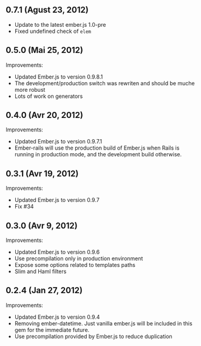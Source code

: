 ## 0.7.1 (Agust 23, 2012)
- Update to the latest ember.js 1.0-pre
- Fixed undefined check of `elem`
## 0.5.0 (Mai 25, 2012)

Improvements:

  - Updated Ember.js to version 0.9.8.1
  - The development/production switch was rewriten and should be muche more robust
  - Lots of work on generators

## 0.4.0 (Avr 20, 2012)

Improvements:

  - Updated Ember.js to version 0.9.7.1
  - Ember-rails will use the production build of Ember.js when Rails is
    running in production mode, and the development build otherwise.

## 0.3.1 (Avr 19, 2012)

Improvements:

  - Updated Ember.js to version 0.9.7
  - Fix #34

## 0.3.0 (Avr 9, 2012)

Improvements:

  - Updated Ember.js to version 0.9.6
  - Use precompilation only in production environment
  - Expose some options related to templates paths
  - Slim and Haml filters

## 0.2.4 (Jan 27, 2012)

Improvements:

  - Updated Ember.js to version 0.9.4
  - Removing ember-datetime. Just vanilla ember.js will be included in
    this gem for the immediate future.
  - Use precompilation provided by Ember.js to reduce duplication
